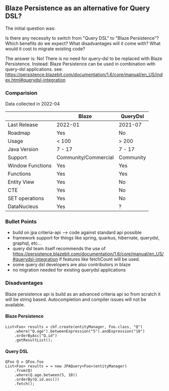 ## Blaze Persistence as an alternative for Query DSL?

The initial question was:

Is there any necessity to switch from "Query DSL" to "Blaze Persistence"? Which benefits do we expect? What
disadvantages will it come with? What would it cost to migrate existing code?

The answer is:
No! There is no need for query-dsl to be replaced with Blaze Persistence. Instead: Blaze Persistence can be used in
combination with query-dsl applications.
see: https://persistence.blazebit.com/documentation/1.6/core/manual/en_US/index.html#querydsl-integration

### Comparision

Data collected in 2022-04

|                  | Blaze                | QueryDsl  |
|------------------|----------------------|-----------|
| Last Release     | 2022-01              | 2021-07   |
| Roadmap          | Yes                  | No        |
| Usage            | < 100                | > 200     |
| Java Version     | 7 - 17               | 7 - 17    |
| Support          | Community/Commercial | Community |
| Window Functions | Yes                  | Yes       |
| Functions        | Yes                  | Yes       |
| Entity View      | Yes                  | No        |
| CTE              | Yes                  | No        |
| SET operations   | Yes                  | No        |
| DataNucleus      | Yes                  | ?         |

### Bullet Points

- build on jpa criteria-api --> code against standard api possible
- framework support for things like spring, quarkus, hibernate, querydsl, graphql, etc...
- query dsl team itself recommends the use
  of https://persistence.blazebit.com/documentation/1.6/core/manual/en_US/#querydsl-integration if features like
  fetchCount will be used.
- some query dsl developers are also contributors in blaze
- no migration needed for existing querydsl applications

### Disadvantages

Blaze persistence api is build as an advanced criteria api so from scratch it will be string based. Autocompletion and
compiler issues will not be available.

#### Blaze Persistence

```
List<Foo> results = cbf.create(entityManager, Foo.class, "Q")  
    .where("Q.age").betweenExpression("5").andExpression("10") 
    .orderByAsc("Q.id")
    .getResultList();
```

#### Query DSL

```
QFoo Q = QFoo.foo
List<Foo> results = = new JPAQuery<Foo>(entityManager)
    .from(Q)
    .where(Q.age.between(5, 10))
    .orderBy(Q.id.asc())
    .fetch();
```